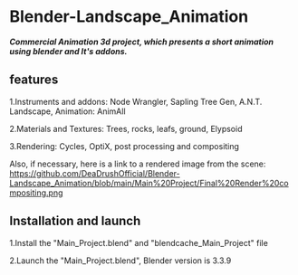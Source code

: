 # Blender-Landscape_Animation

***Commercial Animation 3d project, which presents a short animation using blender and It's addons.***

## features

1.Instruments and addons: Node Wrangler, Sapling Tree Gen, A.N.T. Landscape, Animation: AnimAll

2.Materials and Textures: Trees, rocks, leafs, ground, Elypsoid

3.Rendering: Cycles, OptiX, post processing and compositing

Also, if necessary, here is a link to a rendered image from the scene: https://github.com/DeaDrushOfficial/Blender-Landscape_Animation/blob/main/Main%20Project/Final%20Render%20compositing.png

## Installation and launch

1.Install the "Main_Project.blend" and "blendcache_Main_Project" file

2.Launch the "Main_Project.blend", Blender version is 3.3.9
